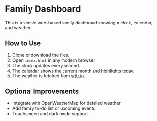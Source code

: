 # Family Dashboard

This is a simple web-based family dashboard showing a clock, calendar, and weather.

## How to Use

1. Clone or download the files.
2. Open `index.html` in any modern browser.
3. The clock updates every second.
4. The calendar shows the current month and highlights today.
5. The weather is fetched from [wttr.in](https://wttr.in).

## Optional Improvements

- Integrate with OpenWeatherMap for detailed weather
- Add family to-do list or upcoming events
- Touchscreen and dark mode support
